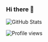 ### Hi there 👋
![GitHub Stats](https://github-readme-stats.vercel.app/api?username=akme)
  
![Profile views](https://gpvc.arturio.dev/akme)
<!-- 
**akme/akme** is a ✨ _special_ ✨ repository because its `README.md` (this file) appears on your GitHub profile.

Here are some ideas to get you started: 

- 🔭 I’m currently working on ...
- 🌱 I’m currently learning ...
- 👯 I’m looking to collaborate on ...
- 🤔 I’m looking for help with ...
- 💬 Ask me about ...
- 📫 How to reach me: ...
- 😄 Pronouns: ...
- ⚡ Fun fact: ...
-->
